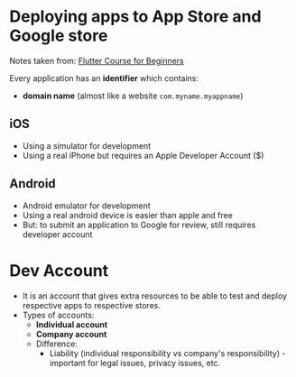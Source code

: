 # Deploying apps to App Store and Google store

Notes taken from: [Flutter Course for Beginners](https://www.youtube.com/watch?v=VPvVD8t02U8&t=29s)

Every application has an **identifier** which contains:

- **domain name** (almost like a website `com.myname.myappname`)



## iOS

- Using a simulator for development
- Using a real iPhone but requires an Apple Developer Account ($)



## Android

- Android emulator for development 
- Using a real android device is easier than apple and free
- But: to submit an application to Google for review, still requires developer account

# Dev Account

- It is an account that gives extra resources to be able to test and deploy respective apps to respective stores.
- Types of accounts:
  - **Individual account**
  - **Company account**
  - Difference:
    - Liability (individual responsibility vs company's responsibility) - important for legal issues, privacy issues, etc.

